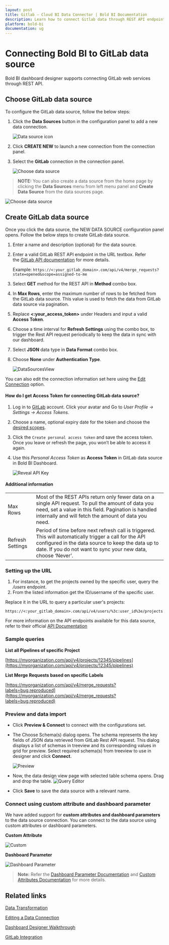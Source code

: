 ```yaml
---
layout: post
title: Gitlab – Cloud BI Data Connector | Bold BI Documentation
description: Learn how to connect Gitlab data through REST API endpoint with Bold BI Cloud and create data source.
platform: bold-bi
documentation: ug
---
```


# Connecting Bold BI to GitLab data source
Bold BI dashboard designer supports connecting GitLab web services through REST API. 

## Choose GitLab data source
To configure the GitLab data source, follow the below steps:
1. Click the **Data Sources** button in the configuration panel to add a new data connection.

   ![Data source icon](/static/assets/working-with-datasource/data-connectors/images/common/DataSourcesIcon.png)

2. Click **CREATE NEW** to launch a new connection from the connection panel.
3. Select the **GitLab** connection in the connection panel.

   ![Choose data source](/static/assets/working-with-datasource/data-connectors/images/GitLab/ChooseDS.png)

> **NOTE:**  You can also create a data source from the home page by clicking the **Data Sources** menu from left menu panel and **Create Data Source** from the data sources page.

   ![Choose data source](/static/assets/working-with-datasource/data-connectors/images/GitLab/ChooseDS_Server.png)


## Create GitLab data source
Once you click the data source, the NEW DATA SOURCE configuration panel opens. Follow the below steps to create GitLab data source.
1. Enter a name and description (optional) for the data source.
2. Enter a valid GitLab REST API endpoint in the URL textbox. Refer the [GitLab API documentation](https://GitLab.com/docs/api) for more details.

    Example: `https://<:your_gitlab_domain>.com/api/v4/merge_requests?state=opened&scope=assigned-to-me`  

3. Select **GET** method for the REST API in **Method** combo box.
4. In **Max Rows**, enter the maximum number of rows to be fetched from the GitLab data source. This value is used to fetch the data from GitLab data source via pagination.
5. Replace **&lt;:your_access_token&gt;** under Headers and input a valid **Access Token**.
6. Choose a time interval for **Refresh Settings** using the combo box, to trigger the Rest API request periodically to keep the data in sync with our dashboard.  
7. Select **JSON** data type in **Data Format** combo box.
8. Choose **None** under **Authentication Type**.

    ![DataSourcesView](/static/assets/working-with-datasource/data-connectors/images/GitLab/DataSourcesView.png)

You can also edit the connection information set here using the [Edit Connection](/working-with-data-sources/editing-a-data-connection/) option.

#### How do I get Access Token for connecting GitLab data source?
1. Log in to [GitLab](https://gitlab.com/users/sign_in) account. Click your avatar and Go to *User Profile -> Settings -> Access Tokens*.
2. Choose a name, optional expiry date for the token and choose the [desired scopes](https://docs.gitlab.com/ee/user/profile/personal_access_tokens.html#limiting-scopes-of-a-personal-access-token).
3. Click the `Create personal access token` and save the access token. Once you leave or refresh the page, you won’t be able to access it again.
4. Use this *Personal Access Token* as **Access Token** in GitLab data source in Bold BI Dashboard.

   ![Reveal API Key](/static/assets/working-with-datasource/data-connectors/images/GitLab/AccessToken.png)

#### Additional information
<table width="600">
<tr>
<td>
Max Rows
</td>
<td>
Most of the REST APIs return only fewer data on a single API request. To pull the amount of data you need, set a value in this field.  
Pagination is handled internally and will fetch the amount of data you need.
</td>
</tr>
<tr>
<td>
Refresh Settings
</td>
<td>
Period of time before next refresh call is triggered. This will automatically trigger a call for the API configured in the data source to keep the data up to date. If you do not want to sync your new data, choose ‘Never’.
</td>
</tr>
</table>

### Setting up the URL

1. For instance, to get the projects owned by the specific user, query the <i>/users</i> endpoint.
2. From the listed information get the ID/username of the specific user.

Replace it in the URL to query a particular user's projects:

`https://<:your_gitlab_domain>.com/api/v4/users/%3c:user_id%3e/projects`

For more information on the API endpoints available for this data source, refer to their official [API Documentation]( https://docs.gitlab.com/ee/api/)

### Sample queries
**List all Pipelines of specific Project**

[https://myorganization.com/api/v4/projects/12345/pipelines](https://myorganization.com/api/v4/projects/12345/pipelines)

**List Merge Requests based on specific Labels**

[https://myorganization.com/api/v4/merge_requests?labels=bug,reproduced](https://myorganization.com/api/v4/merge_requests?labels=bug,reproduced)

### Preview and data import
* Click **Preview & Connect** to connect with the configurations set.
* The Choose Schema(s) dialog opens. The schema represents the key fields of JSON data retrieved from GitLab Rest API request. This dialog displays a list of schemas in treeview and its corresponding values in grid for preview. Select required schema(s) from treeview to use in designer and click **Connect**.

   ![Preview](/static/assets/working-with-datasource/data-connectors/images/common/Preview.png)

* Now, the data design view page with selected table schema opens. Drag and drop the table.
   ![Query Editor](/static/assets/working-with-datasource/data-connectors/images/common/QueryEditor.png)

* Click **Save** to save the data source with a relevant name.

### Connect using custom attribute and dashboard parameter

We have added support for **custom attributes and dashboard parameters** to the data source connection. You can connect to the data source using custom attributes or dashboard parameters.

**Custom Attribute**

![Custom](/static/assets/working-with-datasource/data-connectors/images/GitLab/Custom.png)

**Dashboard Parameter**

![Dashboard Parameter](/static/assets/working-with-datasource/data-connectors/images/GitLab/Dashboardparameter.png)

>**Note:** Refer the [Dashboard Parameter Documentation](https://help.boldbi.com/working-with-data-sources/dashboard-parameter/) and [Custom Attributes Documentation](https://help.boldbi.com/working-with-data-sources/configuring-custom-attribute/) for more details.

## Related links
[Data Transformation](/working-with-data-sources/data-modeling/joining-table/)

[Editing a Data Connection](/working-with-data-sources/editing-a-data-connection/)   

[Dashboard Designer Walkthrough](/getting-started/creating-dashboard/)

[GitLab Integration](https://www.boldbi.com/integrations/gitlab?utm_source=syncfusion&utm_medium=documentation&utm_campaign=boldbigitlabintegration)